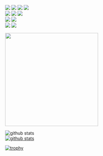 <!-- ### Hi there 👋 -->
<a href="#" target="_blank"><img src="https://img.shields.io/badge/Dart-0175C2?style=flat&logo=Dart&logoColor=white"/></a>
<a href="#" target="_blank"><img src="https://img.shields.io/badge/Java-007396?style=flat&logo=Java&logoColor=white"/></a>
<a href="#" target="_blank"><img src="https://img.shields.io/badge/Kotlin-7F52FF?style=flat&logo=Kotlin&logoColor=white"/></a>
<a href="#" target="_blank"><img src="https://img.shields.io/badge/JavaScript-F7DF1E?style=flat&logo=JavaScript&logoColor=white"/></a>
<br>
<a href="#" target="_blank"><img src="https://img.shields.io/badge/Flutter-02569B?style=flat&logo=Flutter&logoColor=white"/></a> 
<a href="#" target="_blank"><img src="https://img.shields.io/badge/Android-3DDC84?style=flat&logo=Android&logoColor=white"/></a> 
<a href="#" target="_blank"><img src="https://img.shields.io/badge/Spring Boot-6DB33F?style=flat&logo=Spring%20Boot&logoColor=white"/></a>
<br>
<a href="#" target="_blank"><img src="https://img.shields.io/badge/MySQL-4479A1?style=flat&logo=MySQL&logoColor=white"/></a>
<a href="#" target="_blank"><img src="https://img.shields.io/badge/MariaDB-003545?style=flat&logo=MariaDB&logoColor=white"/></a>
<br>
<a href="#" target="_blank"><img src="https://img.shields.io/badge/macOS-000000?style=flat&logo=macOS&logoColor=white"/></a>
<a href="#" target="_blank"><img src="https://img.shields.io/badge/Ubuntu-E95420?style=flat&logo=Ubuntu&logoColor=white"/></a>
<br>

<img src="https://postfiles.pstatic.net/MjAyMTAxMDVfMTg5/MDAxNjA5ODEyMjc2NjQ3.gapiZqWIC7QD7A2XKeSc1vEEsvex_QfaeMZ1Q3kp9jMg.qmZGYhXPtGWk444Ca73jzHsOPVHrP6goc8sPkgl7UJUg.JPEG.gitacademy01/6.JPG?type=w966" width="300px" height="300px">


![github stats](https://github-readme-stats.vercel.app/api?username=xpwmaosldk&show_icons=true&theme=dracula)<br>
[![github stats](https://github-readme-stats.vercel.app/api/top-langs/?exclude_repo=xpwmaosldk.github.io&username=xpwmaosldk&show_icons=true&hide_border=false&layout=compact&theme=dracula)](https://github.com/xpwmaosldk)<br>
<!-- ![trophy](https://github-profile-trophy.vercel.app/?username=xpwmaosldk) -->
[![trophy](https://github-profile-trophy.vercel.app/?username=xpwmaosldk&theme=dracula&row=1)](https://github.com/xpwmaosldk)<br>
<!--
**xpwmaosldk/xpwmaosldk** is a ✨ _special_ ✨ repository because its `README.md` (this file) appears on your GitHub profile.

Here are some ideas to get you started:

- 🔭 I’m currently working on ...
- 🌱 I’m currently learning ...
- 👯 I’m looking to collaborate on ...
- 🤔 I’m looking for help with ...
- 💬 Ask me about ...
- 📫 How to reach me: ...
- 😄 Pronouns: ...
- ⚡ Fun fact: ...
-->
